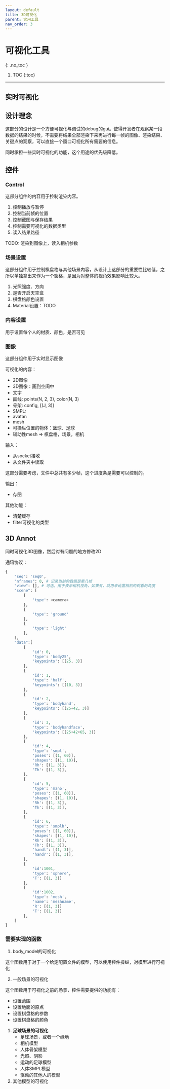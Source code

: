 ```yaml
---
layout: default
title: 3D可视化
parent: 实用工具
nav_order: 3
---
```


# 可视化工具
{: .no_toc }

1. TOC
{:toc}
---

## 实时可视化

## 设计理念

这部分的设计是一个方便可视化与调试的debug的gui。使得开发者在观察某一段数据的结果的时候，不需要将结果全部渲染下来再进行每一帧的图像、渲染结果、关键点的观察，可以直接一个窗口可视化所有需要的信息。

同时承担一些实时可视化的功能，这个用途的优先级降低。

## 控件

### Control
这部分组件的内容用于控制渲染内容。

1. 控制播放与暂停
2. 控制当前帧的位置
3. 控制截图与保存结果
4. 控制需要可视化的数据类型
5. 读入结果路径

TODO: 渲染到图像上，读入相机参数

### 场景设置

这部分组件用于控制棋盘格与其他场景内容，从设计上这部分的重要性比较低，之所以单独拿出来作为一个窗格，是因为对整体的视角效果影响比较大。

1. 光照强度、方向
2. 是否开启天空盒
3. 棋盘格颜色设置
4. Material设置：TODO

### 内容设置
用于设置每个人的材质、颜色，是否可见

### 图像

这部分组件用于实时显示图像

可视化的内容：

- 2D图像
- 3D图像：画到空间中
- 文字
- 画线: points(N, 2, 3), color(N, 3)
- 骨架: config, [(J, 3)]
- SMPL: 
- avatar: 
- mesh
- 可操纵位置的物体：篮球、足球
- 辅助性mesh => 棋盘格，场景，相机

输入：
- 从socket接收
- 从文件夹中读取

这部分需要考虑，文件中总共有多少帧，这个进度条是需要可以控制的。

输出：
- 存图

其他功能：
- 清楚缓存
- filter可视化的类型

## 3D Annot
同时可视化3D图像，然后对有问题的地方修改2D

通讯协议：
```python
{
    "seq": 'seq0',
    "nframes": 0, # 记录当前的数据是第几帧
    "view": [], # 可选，用于表示相机视角，如果有，就用来设置相机的观看的角度
    "scene": [
        {
            'type': <camera>
        },
        {
            'type': 'ground'
        },
        {
            'type': 'light'
        },       
    ],
    "data":[
        {
            'id': 0,
            'type': 'body25',
            'keypoints': [(25, 3)]
        },
        {
            'id': 1,
            'type': 'half',
            'keypoints': [(10, 3)]
        },
        {
            'id': 2,
            'type': 'bodyhand',
            'keypoints': [(25+42, 3)]
        },
        {
            'id': 3,
            'type': 'bodyhandface',
            'keypoints': [(25+42+65, 3)]
        },
        {
            'id': 4,
            'type': 'smpl',
            'poses': [(1, 60)],
            'shapes': [(1, 10)],
            'Rh': [(1, 3)],
            'Th': [(1, 3)],
        },
        {
            'id': 5,
            'type': 'mano',
            'poses': [(1, 60)],
            'shapes': [(1, 10)],
            'Rh': [(1, 3)],
            'Th': [(1, 3)],
        },
        {
            'id': 6,
            'type': 'smplh',
            'poses': [(1, 60)],
            'shapes': [(1, 10)],
            'Rh': [(1, 3)],
            'Th': [(1, 3)],
            'handl': [(1, 3)],
            'handr': [(1, 3)],
        },
        {
            'id':1001,
            'type': 'sphere',
            'T': [(1, 3)]
        },
        {
            'id':1002,
            'type': 'mesh',
            'name': 'meshname',
            'R': [(1, 3)]
            'T': [(1, 3)]
        },       
    ]
}
```

### 需要实现的函数
1. body_model的可视化

这个函数用于对于一个给定配置文件的模型，可以使用控件操纵，对模型进行可视化

2. 一般场景的可视化

这个函数用于可视化之前的场景，控件需要提供的功能有：

- 设置范围
- 设置地面的原点
- 设置棋盘格的参数
- 设置棋盘格的颜色

1. **足球场景的可视化**
   - 足球场景，或者一个绿地
   - 相机模型
   - 人体骨架模型
   - 光照、阴影
   - 运动的足球模型
   - 人体SMPL模型
   - 驱动的其他人的模型
2. 其他模型的可视化
